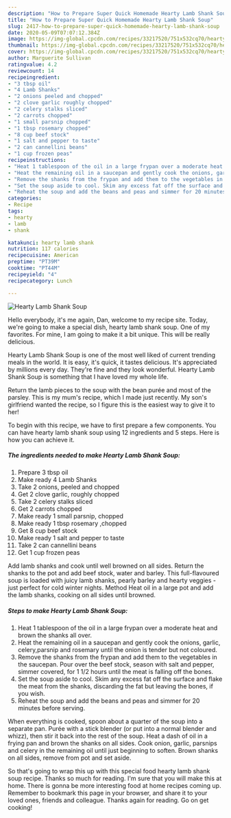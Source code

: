```yaml
---
description: "How to Prepare Super Quick Homemade Hearty Lamb Shank Soup"
title: "How to Prepare Super Quick Homemade Hearty Lamb Shank Soup"
slug: 2417-how-to-prepare-super-quick-homemade-hearty-lamb-shank-soup
date: 2020-05-09T07:07:12.384Z
image: https://img-global.cpcdn.com/recipes/33217520/751x532cq70/hearty-lamb-shank-soup-recipe-main-photo.jpg
thumbnail: https://img-global.cpcdn.com/recipes/33217520/751x532cq70/hearty-lamb-shank-soup-recipe-main-photo.jpg
cover: https://img-global.cpcdn.com/recipes/33217520/751x532cq70/hearty-lamb-shank-soup-recipe-main-photo.jpg
author: Marguerite Sullivan
ratingvalue: 4.2
reviewcount: 14
recipeingredient:
- "3 tbsp oil"
- "4 Lamb Shanks"
- "2 onions peeled and chopped"
- "2 clove garlic roughly chopped"
- "2 celery stalks sliced"
- "2 carrots chopped"
- "1 small parsnip chopped"
- "1 tbsp rosemary chopped"
- "8 cup beef stock"
- "1 salt and pepper to taste"
- "2 can cannellini beans"
- "1 cup frozen peas"
recipeinstructions:
- "Heat 1 tablespoon of the oil in a large frypan over a moderate heat and brown the shanks all over."
- "Heat the remaining oil in a saucepan and gently cook the onions, garlic, celery,parsnip and rosemary until the onion is tender but not coloured."
- "Remove the shanks from the frypan and add them to the vegetables in the saucepan. Pour over the beef stock, season with salt and pepper, simmer covered, for 1 1/2 hours until the meat is falling off the bones."
- "Set the soup aside to cool. Skim any excess fat off the surface and flake the meat from the shanks, discarding the fat but leaving the bones, if you wish."
- "Reheat the soup and add the beans and peas and simmer for 20 minutes before serving."
categories:
- Recipe
tags:
- hearty
- lamb
- shank

katakunci: hearty lamb shank 
nutrition: 117 calories
recipecuisine: American
preptime: "PT39M"
cooktime: "PT44M"
recipeyield: "4"
recipecategory: Lunch

---
```



![Hearty Lamb Shank Soup](https://img-global.cpcdn.com/recipes/33217520/751x532cq70/hearty-lamb-shank-soup-recipe-main-photo.jpg)

Hello everybody, it's me again, Dan, welcome to my recipe site. Today, we're going to make a special dish, hearty lamb shank soup. One of my favorites. For mine, I am going to make it a bit unique. This will be really delicious.

Hearty Lamb Shank Soup is one of the most well liked of current trending meals in the world. It is easy, it's quick, it tastes delicious. It's appreciated by millions every day. They're fine and they look wonderful. Hearty Lamb Shank Soup is something that I have loved my whole life.

Return the lamb pieces to the soup with the bean purée and most of the parsley. This is my mum&#39;s recipe, which I made just recently. My son&#39;s girlfriend wanted the recipe, so I figure this is the easiest way to give it to her!


To begin with this recipe, we have to first prepare a few components. You can have hearty lamb shank soup using 12 ingredients and 5 steps. Here is how you can achieve it.

<!--inarticleads1-->

##### The ingredients needed to make Hearty Lamb Shank Soup:

1. Prepare 3 tbsp oil
1. Make ready 4 Lamb Shanks
1. Take 2 onions, peeled and chopped
1. Get 2 clove garlic, roughly chopped
1. Take 2 celery stalks sliced
1. Get 2 carrots chopped
1. Make ready 1 small parsnip, chopped
1. Make ready 1 tbsp rosemary ,chopped
1. Get 8 cup beef stock
1. Make ready 1 salt and pepper to taste
1. Take 2 can cannellini beans
1. Get 1 cup frozen peas


Add lamb shanks and cook until well browned on all sides. Return the shanks to the pot and add beef stock, water and barley. This full-flavoured soup is loaded with juicy lamb shanks, pearly barley and hearty veggies - just perfect for cold winter nights. Method Heat oil in a large pot and add the lamb shanks, cooking on all sides until browned. 

<!--inarticleads2-->

##### Steps to make Hearty Lamb Shank Soup:

1. Heat 1 tablespoon of the oil in a large frypan over a moderate heat and brown the shanks all over.
1. Heat the remaining oil in a saucepan and gently cook the onions, garlic, celery,parsnip and rosemary until the onion is tender but not coloured.
1. Remove the shanks from the frypan and add them to the vegetables in the saucepan. Pour over the beef stock, season with salt and pepper, simmer covered, for 1 1/2 hours until the meat is falling off the bones.
1. Set the soup aside to cool. Skim any excess fat off the surface and flake the meat from the shanks, discarding the fat but leaving the bones, if you wish.
1. Reheat the soup and add the beans and peas and simmer for 20 minutes before serving.


When everything is cooked, spoon about a quarter of the soup into a separate pan. Purée with a stick blender (or put into a normal blender and whizz), then stir it back into the rest of the soup. Heat a dash of oil in a frying pan and brown the shanks on all sides. Cook onion, garlic, parsnips and celery in the remaining oil until just beginning to soften. Brown shanks on all sides, remove from pot and set aside. 

So that's going to wrap this up with this special food hearty lamb shank soup recipe. Thanks so much for reading. I'm sure that you will make this at home. There is gonna be more interesting food at home recipes coming up. Remember to bookmark this page in your browser, and share it to your loved ones, friends and colleague. Thanks again for reading. Go on get cooking!
